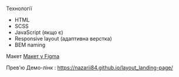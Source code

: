 Технології
- HTML
- SCSS
- JavaScript (якщо є)
- Responsive layout (адаптивна верстка)
- BEM naming

Макет
[Макет у Figma](https://www.figma.com/...)

Прев'ю
Демо-лінк : https://nazarii84.github.io/layout_landing-page/
